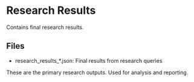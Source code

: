# Research Results

Contains final research results.

## Files
- research_results_*.json: Final results from research queries

These are the primary research outputs. Used for analysis and reporting.